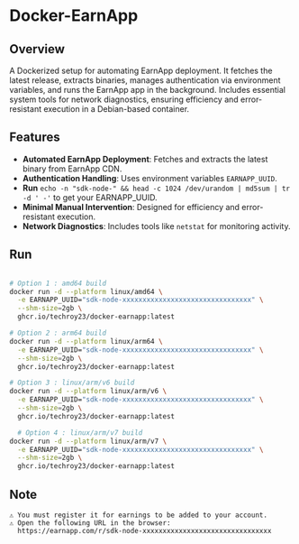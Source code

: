# Docker-EarnApp
   
## Overview
A Dockerized setup for automating EarnApp deployment. It fetches the latest release, extracts binaries, manages authentication via environment variables, and runs the EarnApp app in the background. Includes essential system tools for network diagnostics, ensuring efficiency and error-resistant execution in a Debian-based container.


## Features  
- **Automated EarnApp Deployment**: Fetches and extracts the latest binary from EarnApp CDN.  
- **Authentication Handling**: Uses environment variables `EARNAPP_UUID`.
- **Run** `echo -n "sdk-node-" && head -c 1024 /dev/urandom | md5sum | tr -d ' -'` to get your EARNAPP_UUID.
- **Minimal Manual Intervention**: Designed for efficiency and error-resistant execution.  
- **Network Diagnostics**: Includes tools like `netstat` for monitoring activity.  

## Run
```bash

# Option 1 : amd64 build
docker run -d --platform linux/amd64 \
  -e EARNAPP_UUID="sdk-node-xxxxxxxxxxxxxxxxxxxxxxxxxxxxxxxx" \
  --shm-size=2gb \
  ghcr.io/techroy23/docker-earnapp:latest

# Option 2 : arm64 build
docker run -d --platform linux/arm64 \
  -e EARNAPP_UUID="sdk-node-xxxxxxxxxxxxxxxxxxxxxxxxxxxxxxxx" \
  --shm-size=2gb \
  ghcr.io/techroy23/docker-earnapp:latest

# Option 3 : linux/arm/v6 build
docker run -d --platform linux/arm/v6 \
  -e EARNAPP_UUID="sdk-node-xxxxxxxxxxxxxxxxxxxxxxxxxxxxxxxx" \
  --shm-size=2gb \
  ghcr.io/techroy23/docker-earnapp:latest

  # Option 4 : linux/arm/v7 build
docker run -d --platform linux/arm/v7 \
  -e EARNAPP_UUID="sdk-node-xxxxxxxxxxxxxxxxxxxxxxxxxxxxxxxx" \
  --shm-size=2gb \
  ghcr.io/techroy23/docker-earnapp:latest

```

## Note
```
⚠ You must register it for earnings to be added to your account.
⚠ Open the following URL in the browser:
  https://earnapp.com/r/sdk-node-xxxxxxxxxxxxxxxxxxxxxxxxxxxxxxxx
```
